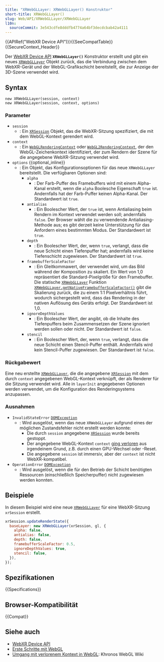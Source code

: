 ```yaml
---
title: "XRWebGLLayer: XRWebGLLayer() Konstruktor"
short-title: XRWebGLLayer()
slug: Web/API/XRWebGLLayer/XRWebGLLayer
l10n:
  sourceCommit: 3e543cdfe8dddfb4774a64bf3decdcbab42a4111
---
```


{{APIRef("WebXR Device API")}}{{SeeCompatTable}}{{SecureContext_Header}}

Der [WebXR Device API](/de/docs/Web/API/WebXR_Device_API) **`XRWebGLLayer()`** Konstruktor erstellt und gibt ein neues [`XRWebGLLayer`](/de/docs/Web/API/XRWebGLLayer) Objekt zurück, das die Verbindung zwischen dem WebXR-Gerät und der WebGL-Grafikschicht bereitstellt, die zur Anzeige der 3D-Szene verwendet wird.

## Syntax

```js-nolint
new XRWebGLLayer(session, context)
new XRWebGLLayer(session, context, options)
```

### Parameter

- `session`
  - : Ein [`XRSession`](/de/docs/Web/API/XRSession) Objekt, das die WebXR-Sitzung spezifiziert, die mit dem WebGL-Kontext gerendert wird.
- `context`
  - : Ein [`WebGLRenderingContext`](/de/docs/Web/API/WebGLRenderingContext) oder [`WebGL2RenderingContext`](/de/docs/Web/API/WebGL2RenderingContext), der den WebGL-Zeichenkontext identifiziert, der zum Rendern der Szene für die angegebene WebXR-Sitzung verwendet wird.
- `options` {{optional_inline}}
  - : Ein Objekt, das Konfigurationsoptionen für das neue `XRWebGLLayer` bereitstellt. Die verfügbaren Optionen sind:
    - `alpha`
      - : Der Farb-Puffer des Framebuffers wird mit einem Alpha-Kanal erstellt, wenn die `alpha` Boolesche Eigenschaft `true` ist. Andernfalls hat der Farb-Puffer keinen Alpha-Kanal. Der Standardwert ist `true`.
    - `antialias`
      - : Ein Boolescher Wert, der `true` ist, wenn Antialiasing beim Rendern im Kontext verwendet werden soll; andernfalls `false`. Der Browser wählt die zu verwendende Antialiasing-Methode aus; es gibt derzeit keine Unterstützung für das Anfordern eines bestimmten Modus. Der Standardwert ist `true`.
    - `depth`
      - : Ein Boolescher Wert, der, wenn `true`, verlangt, dass die neue Schicht einen Tiefenpuffer hat; andernfalls wird keine Tiefenschicht zugewiesen. Der Standardwert ist `true`.
    - `framebufferScaleFactor`
      - : Ein Gleitkommawert, der verwendet wird, um das Bild während der Komposition zu skaliert. Ein Wert von 1,0 repräsentiert die Standard-Pixelgröße für den Framebuffer. Die statische [`XRWebGLLayer`](/de/docs/Web/API/XRWebGLLayer) Funktion [`XRWebGLLayer.getNativeFramebufferScaleFactor()`](/de/docs/Web/API/XRWebGLLayer/getNativeFramebufferScaleFactor_static) gibt die Skalierung zurück, die zu einem 1:1 Pixelverhältnis führt, wodurch sichergestellt wird, dass das Rendering in der nativen Auflösung des Geräts erfolgt. Der Standardwert ist 1,0.
    - `ignoreDepthValues`
      - : Ein Boolescher Wert, der angibt, ob die Inhalte des Tiefenpuffers beim Zusammensetzen der Szene ignoriert werden sollen oder nicht. Der Standardwert ist `false`.
    - `stencil`
      - : Ein Boolescher Wert, der, wenn `true`, verlangt, dass die neue Schicht einen Stencil-Puffer enthält. Andernfalls wird kein Stencil-Puffer zugewiesen. Der Standardwert ist `false`.

### Rückgabewert

Eine neu erstellte [`XRWebGLLayer`](/de/docs/Web/API/XRWebGLLayer), die die angegebene [`XRSession`](/de/docs/Web/API/XRSession) mit dem durch `context` angegebenen WebGL-Kontext verknüpft, der als Renderer für die Sitzung verwendet wird. Alle in `layerInit` angegebenen Optionen werden verwendet, um die Konfiguration des Renderingsystems anzupassen.

### Ausnahmen

- `InvalidStateError` [`DOMException`](/de/docs/Web/API/DOMException)
  - : Wird ausgelöst, wenn das neue `XRWebGLLayer` aufgrund eines der möglichen Zustandsfehler nicht erstellt werden konnte:
    - Die durch `session` angegebene [`XRSession`](/de/docs/Web/API/XRSession) wurde bereits gestoppt.
    - Der angegebene WebGL-Kontext `context` [ging verloren](/de/docs/Web/API/WebGLRenderingContext/isContextLost#usage_notes) aus irgendeinem Grund, z.B. durch einen GPU-Wechsel oder -Reset.
    - Die angegebene `session` ist immersiv, aber der `context` ist nicht WebXR-kompatibel.
- `OperationError` [`DOMException`](/de/docs/Web/API/DOMException)
  - : Wird ausgelöst, wenn die für den Betrieb der Schicht benötigten Ressourcen (einschließlich Speicherpuffer) nicht zugewiesen werden konnten.

## Beispiele

In diesem Beispiel wird eine neue [`XRWebGLLayer`](/de/docs/Web/API/XRWebGLLayer) für eine WebXR-Sitzung `xrSession` erstellt.

```js
xrSession.updateRenderState({
  baseLayer: new XRWebGLLayer(xrSession, gl, {
    alpha: false,
    antialias: false,
    depth: false,
    framebufferScaleFactor: 0.5,
    ignoreDepthValues: true,
    stencil: false,
  }),
});
```

## Spezifikationen

{{Specifications}}

## Browser-Kompatibilität

{{Compat}}

## Siehe auch

- [WebXR Device API](/de/docs/Web/API/WebXR_Device_API)
- [Erste Schritte mit WebGL](/de/docs/Web/API/WebGL_API/Tutorial/Getting_started_with_WebGL)
- [Umgang mit verlorenem Kontext in WebGL](https://www.khronos.org/webgl/wiki/HandlingContextLost): Khronos WebGL Wiki
